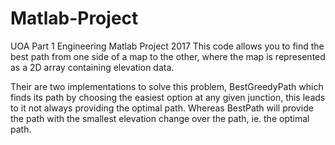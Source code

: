 # Matlab-Project
UOA Part 1 Engineering Matlab Project 2017
This code allows you to find the best path from one side of a map to the other, where the map is represented as a 2D array containing elevation data.

Their are two implementations to solve this problem, BestGreedyPath which finds its path by choosing the easiest option at any given junction, this leads to it not always providing the optimal path. Whereas BestPath will provide the path with the smallest elevation change over the path, ie. the optimal path.
